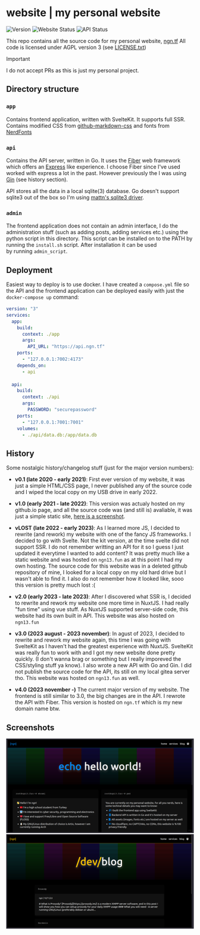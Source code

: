 # website | my personal website
![Version](https://img.shields.io/github/package-json/v/ngn13/ngn13.fun?filename=app%2Fpackage.json&color=blue)
![Website Status](https://img.shields.io/website?up_color=green&down_color=red&url=https%3A%2F%2Fngn.tf&label=Website%20Status)
![API Status](https://img.shields.io/website?up_color=green&down_color=red&url=https%3A%2F%2Fapi.ngn.tf&label=API%20Status)

This repo contains all the source code for my personal website, [ngn.tf](https://ngn.tf)
All code is licensed under AGPL version 3 (see [LICENSE.txt](LICENSE.txt))

> [!IMPORTANT]
> I do not accept PRs as this is just my personal project. 

## Directory structure
### `app`
Contains frontend application, written with SvelteKit. It supports full SSR.
Contains modified CSS from [github-markdown-css](https://github.com/sindresorhus/github-markdown-css)
and fonts from [NerdFonts](https://www.nerdfonts.com/)

### `api`
Contains the API server, written in Go. It uses the [Fiber](https://github.com/gofiber/fiber) web 
framework which offers an [Express](https://expressjs.com/) like experience. I choose Fiber since I've used worked with express a lot in the past. However previously the I was using 
[Gin](https://github.com/gin-gonic/gin) (see history section).

API stores all the data in a local sqlite(3) database. Go doesn't support sqlite3 out of the box so 
I'm using [mattn's sqlite3 driver](https://github.com/mattn/go-sqlite3).

### `admin`
The frontend application does not contain an admin interface, I do the administration stuff (such as 
adding posts, adding services etc.) using the python script in this directory. This script can be 
installed on to the PATH by running the `install.sh` script. After installation it can be used  
by running `admin_script`.

## Deployment
Easiest way to deploy is to use docker. I have created a `compose.yml` file so the API and the 
frontend application can be deployed easily with just the `docker-compose up` command:
```yaml
version: "3"
services:
  app:
    build:
      context: ./app
      args:
        API_URL: "https://api.ngn.tf"
    ports:
      - "127.0.0.1:7002:4173"
    depends_on:
      - api

  api:
    build:
      context: ./api
      args:
        PASSWORD: "securepassword"
    ports:
      - "127.0.0.1:7001:7001"
    volumes:
      - ./api/data.db:/app/data.db
```

## History
Some nostalgic history/changelog stuff (just for the major version numbers):

- **v0.1 (late 2020 - early 2021)**: First ever version of my website, it was just a simple HTML/CSS page, 
I never published any of the source code and I wiped the local copy on my USB drive in early 2022.

- **v1.0 (early 2021 - late 2022)**: This version was actualy hosted on my github.io page, and all the source code was (and still is) avaliable, it was just a simple static site, [here is a screenshot](assets/githubio.png).

- **vLOST (late 2022 - early 2023)**:  As I learned more JS, I decided to rewrite (and rework) 
my website with one of the fancy JS frameworks. I decided to go with Svelte. Not the kit version,
at the time svelte did not support SSR. I do not remember writting an API for it so I guess I just 
updated it everytime I wanted to add content? It was pretty much like a static website and was hosted 
on `ngn13.fun` as at this point I had my own hosting. The source code for this website was in a 
deleted github repository of mine, I looked for a local copy on my old hard drive but I wasn't able 
to find it. I also do not remember how it looked like, sooo this version is pretty much lost :(

- **v2.0 (early 2023 - late 2023)**: After I discovered what SSR is, I decided to rewrite and rework 
my website one more time in NuxtJS. I had really "fun time" using vue stuff. As NuxtJS supported 
server-side code, this website had its own built in API. This website was also hosted on `ngn13.fun`

- **v3.0 (2023 august - 2023 november)**: In agust of 2023, I decided to rewrite and rework my website 
again, this time I was going with SvelteKit as I haven't had the greatest experience with NuxtJS.
SvelteKit was really fun to work with and I got my new website done pretty quickly. (I don't wanna 
brag or something but I really imporeved the CSS/styling stuff ya know). I also wrote a new API 
with Go and Gin. I did not publish the source code for the API, its still on my local gitea 
server tho. This website was hosted on `ngn13.fun` as well.

- **v4.0 (2023 november -)** The current major version of my website. The frontend is still 
similar to 3.0, the big changes are in the API. I rewrote the API with Fiber. This version is 
hosted on `ngn.tf` which is my new domain name btw.

## Screenshots
![](assets/4.0_index.png)
![](assets/4.0_blog.png)
